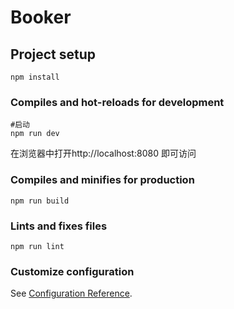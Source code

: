 # Booker

## Project setup
```
npm install
```

### Compiles and hot-reloads for development

```
#启动
npm run dev
```

在浏览器中打开http://localhost:8080  即可访问

### Compiles and minifies for production

```
npm run build
```

### Lints and fixes files
```
npm run lint
```

### Customize configuration
See [Configuration Reference](https://cli.vuejs.org/config/).
